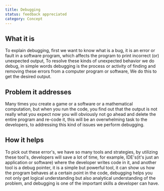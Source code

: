 ```yaml
---
title: Debugging
status: feedback appreciated
category: Concept
---
```


## What it is

To explain debugging, first we want to know what is a bug, it is an 
error or fault in a software program, which affects the program to 
print incorrect (or) unexpected output, To resolve these kinds of
unexpected behavior we do debug, in simple words debugging
is the process or activity of finding and removing these errors 
from a computer program or software, We do this to get the desired output.

## Problem it addresses

Many times you create a game or a software or a mathematical computation, 
but when you run the code, you find out that the output is not really what
you expect now you will obviously not go ahead and delete the entire
program and re-code it, this will be an overwhelming task to the developers,
to addressing this kind of issues we perform debugging.

## How it helps

To pick out these error's, we have so many tools and strategies, by utilizing these tool's, 
developers will save a lot of time, for example, IDE's(it's just an application or software)
where the developer writes code in it, and another tool is a debug pointer, it is a simple but 
powerful tool, it can show us how the program behaves at a certain point in the code, 
debugging helps you not only get logical understanding but also analytical understanding 
of the problem, and debugging is one of the important skills a developer can have.

